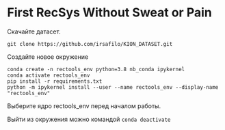 # First RecSys Without Sweat or Pain

Скачайте датасет.

```git clone https://github.com/irsafilo/KION_DATASET.git```

Создайте новое окружение

```
conda create -n rectools_env python=3.8 nb_conda ipykernel
conda activate rectools_env
pip install -r requirements.txt
python -m ipykernel install --user --name rectools_env --display-name "rectools_env"
```

Выберите ядро rectools_env перед началом работы.


Выйти из окружения можно командой `conda deactivate`
  
